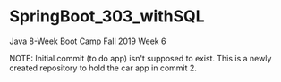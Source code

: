 # SpringBoot_303_withSQL
Java 8-Week Boot Camp Fall 2019 Week 6

NOTE: Initial commit (to do app) isn't supposed to exist.  This is a newly created repository to hold the car app in commit 2.
